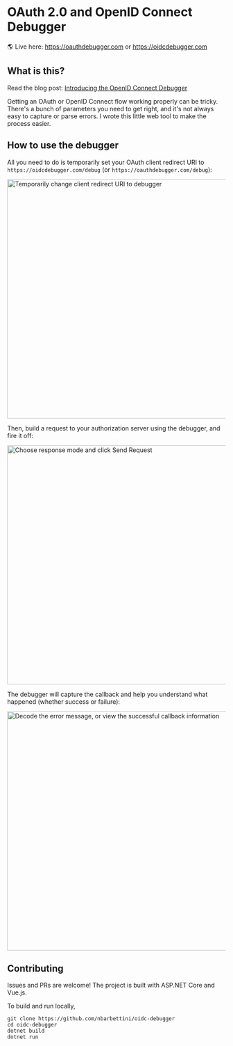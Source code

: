 # OAuth 2.0 and OpenID Connect Debugger

:earth_americas: Live here: https://oauthdebugger.com or https://oidcdebugger.com

## What is this?

Read the blog post: [Introducing the OpenID Connect Debugger](https://www.recaffeinate.co/post/introducing-openid-connect-debugger/)

Getting an OAuth or OpenID Connect flow working properly can be tricky. There's a bunch of parameters you need to get right, and it's not always easy to capture or parse errors. I wrote this little web tool to make the process easier.

## How to use the debugger

All you need to do is temporarily set your OAuth client redirect URI to `https://oidcdebugger.com/debug` (or `https://oauthdebugger.com/debug`):

<img src="https://www.recaffeinate.co/img/post/introducing-openid-connect-debugger/temp-redirect-uri.png" alt="Temporarily change client redirect URI to debugger" title="Screenshot of Google developer console" width="550px" align="middle">

Then, build a request to your authorization server using the debugger, and fire it off:

<img src="https://www.recaffeinate.co/img/post/introducing-openid-connect-debugger/switch-response-mode.gif" alt="Choose response mode and click Send Request" title="Screenshot of debugger form" width="550px" align="middle">

The debugger will capture the callback and help you understand what happened (whether success or failure):

<img src="https://www.recaffeinate.co/img/post/introducing-openid-connect-debugger/error-and-success.gif" alt="Decode the error message, or view the successful callback information" title="Screenshot of error and success page" width="550px" align="middle">

## Contributing

Issues and PRs are welcome! The project is built with ASP.NET Core and Vue.js.

To build and run locally,

```
git clone https://github.com/nbarbettini/oidc-debugger
cd oidc-debugger
dotnet build
dotnet run
```
